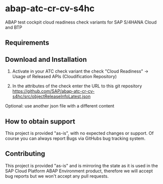 # abap-atc-cr-cv-s4hc
ABAP test cockpit cloud readiness check variants for SAP S/4HANA Cloud and BTP

## Requirements


## Download and Installation

1. Activate in your ATC check variant the check "Cloud Readiness" -> Usage of Released APIs (Cloudification Repository)

2. In the attributes of the check enter the URL to this git repository https://github.com/SAP/abap-atc-cr-cv-s4hc/src/objectReleaseInfoLatest.json

Optional: use another json file with a different content


## How to obtain support
This project is provided "as-is", with no expected changes or support. Of course you can always report Bugs via GitHubs bug tracking system.

## Contributing
This project is provided "as-is" and is mirroring the state as it is used in the SAP Cloud Platform ABAP Environment product, therefore we will accept bug reports but we won't accept any pull requests.
